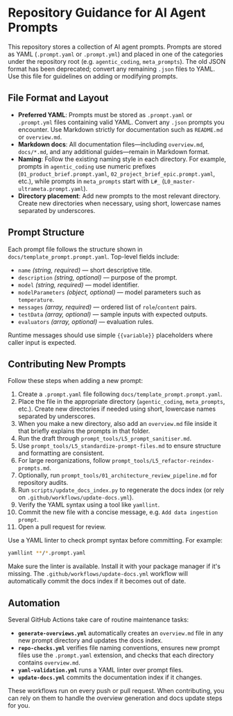 # Repository Guidance for AI Agent Prompts

This repository stores a collection of AI agent prompts. Prompts are stored as
YAML (`.prompt.yaml` or `.prompt.yml`) and placed in one of the categories
under the repository root (e.g. `agentic_coding`, `meta_prompts`). The old JSON
format has been deprecated; convert any remaining `.json` files to YAML. Use
this file for guidelines on adding or modifying prompts.

## File Format and Layout

- **Preferred YAML**: Prompts must be stored as `.prompt.yaml` or
  `.prompt.yml` files containing valid YAML. Convert any `.json` prompts you
  encounter. Use Markdown strictly for
  documentation such as `README.md` or `overview.md`.
- **Markdown docs**: All documentation files—including `overview.md`, `docs/*.md`,
  and any additional guides—remain in Markdown format.
- **Naming**: Follow the existing naming style in each directory. For example,
  prompts in `agentic_coding` use numeric prefixes (`01_product_brief.prompt.yaml`,
  `02_project_brief_epic.prompt.yaml`, etc.), while prompts in `meta_prompts`
  start with `L#_` (`L0_master-ultrameta.prompt.yaml`).
- **Directory placement**: Add new prompts to the most relevant directory. Create
  new directories when necessary, using short, lowercase names separated by
  underscores.

## Prompt Structure

Each prompt file follows the structure shown in
`docs/template_prompt.prompt.yaml`. Top-level fields include:

- `name` *(string, required)* — short descriptive title.
- `description` *(string, optional)* — purpose of the prompt.
- `model` *(string, required)* — model identifier.
- `modelParameters` *(object, optional)* — model parameters such as `temperature`.
- `messages` *(array, required)* — ordered list of `role`/`content` pairs.
- `testData` *(array, optional)* — sample inputs with expected outputs.
- `evaluators` *(array, optional)* — evaluation rules.

Runtime messages should use simple `{{variable}}` placeholders where caller input
is expected.

## Contributing New Prompts

Follow these steps when adding a new prompt:

1. Create a `.prompt.yaml` file following `docs/template_prompt.prompt.yaml`.
1. Place the file in the appropriate directory (`agentic_coding`, `meta_prompts`, etc.). Create new directories if needed using short, lowercase names separated by underscores.
1. When you make a new directory, also add an `overview.md` file inside it that briefly explains the prompts in that folder.
1. Run the draft through `prompt_tools/L5_prompt_sanitiser.md`.
1. Use `prompt_tools/L5_standardize-prompt-files.md` to ensure structure and formatting are consistent.
1. For large reorganizations, follow `prompt_tools/L5_refactor-reindex-prompts.md`.
1. Optionally, run `prompt_tools/01_architecture_review_pipeline.md` for repository audits.
1. Run `scripts/update_docs_index.py` to regenerate the docs index (or rely on `.github/workflows/update-docs.yml`).
1. Verify the YAML syntax using a tool like `yamllint`.
1. Commit the new file with a concise message, e.g. `Add data ingestion prompt`.
1. Open a pull request for review.

Use a YAML linter to check prompt syntax before committing. For example:

```bash
yamllint **/*.prompt.yaml
```

Make sure the linter is available. Install it with your package manager if it's missing.
The `.github/workflows/update-docs.yml` workflow will automatically commit the docs index if it becomes out of date.

## Automation

Several GitHub Actions take care of routine maintenance tasks:

- **`generate-overviews.yml`** automatically creates an `overview.md` file in any new prompt directory and updates the docs index.
- **`repo-checks.yml`** verifies file naming conventions, ensures new prompt files use the `.prompt.yaml` extension, and checks that each directory contains `overview.md`.
- **`yaml-validation.yml`** runs a YAML linter over prompt files.
- **`update-docs.yml`** commits the documentation index if it changes.

These workflows run on every push or pull request. When contributing, you can rely on them to handle the overview generation and docs update steps for you.
